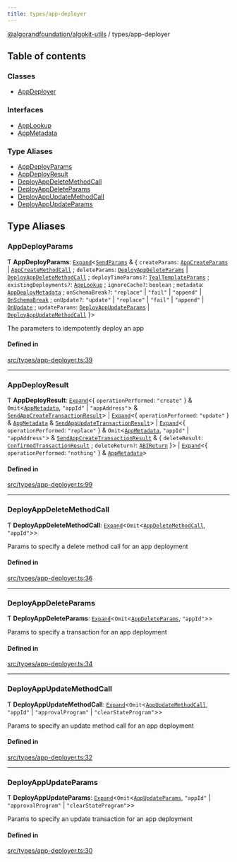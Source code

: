 ```yaml
---
title: types/app-deployer
---
```


[@algorandfoundation/algokit-utils](/reference/algokit-utils-ts/api/readme/) / types/app-deployer

## Table of contents

### Classes

- [AppDeployer](/reference/algokit-utils-ts/api/classes/types_app_deployerappdeployer/)

### Interfaces

- [AppLookup](/reference/algokit-utils-ts/api/interfaces/types_app_deployerapplookup/)
- [AppMetadata](/reference/algokit-utils-ts/api/interfaces/types_app_deployerappmetadata/)

### Type Aliases

- [AppDeployParams](#appdeployparams)
- [AppDeployResult](#appdeployresult)
- [DeployAppDeleteMethodCall](#deployappdeletemethodcall)
- [DeployAppDeleteParams](#deployappdeleteparams)
- [DeployAppUpdateMethodCall](#deployappupdatemethodcall)
- [DeployAppUpdateParams](#deployappupdateparams)

## Type Aliases

### AppDeployParams

Ƭ **AppDeployParams**: [`Expand`](#expand)\<[`SendParams`](/reference/algokit-utils-ts/api/interfaces/types_transactionsendparams/) & \{ `createParams`: [`AppCreateParams`](#appcreateparams) \| [`AppCreateMethodCall`](#appcreatemethodcall) ; `deleteParams`: [`DeployAppDeleteParams`](#deployappdeleteparams) \| [`DeployAppDeleteMethodCall`](#deployappdeletemethodcall) ; `deployTimeParams?`: [`TealTemplateParams`](/reference/algokit-utils-ts/api/interfaces/types_apptealtemplateparams/) ; `existingDeployments?`: [`AppLookup`](/reference/algokit-utils-ts/api/interfaces/types_app_deployerapplookup/) ; `ignoreCache?`: `boolean` ; `metadata`: [`AppDeployMetadata`](/reference/algokit-utils-ts/api/interfaces/types_appappdeploymetadata/) ; `onSchemaBreak?`: `"replace"` \| `"fail"` \| `"append"` \| [`OnSchemaBreak`](/reference/algokit-utils-ts/api/enums/types_apponschemabreak/) ; `onUpdate?`: `"update"` \| `"replace"` \| `"fail"` \| `"append"` \| [`OnUpdate`](/reference/algokit-utils-ts/api/enums/types_apponupdate/) ; `updateParams`: [`DeployAppUpdateParams`](#deployappupdateparams) \| [`DeployAppUpdateMethodCall`](#deployappupdatemethodcall) }\>

The parameters to idempotently deploy an app

#### Defined in

[src/types/app-deployer.ts:39](https://github.com/algorandfoundation/algokit-utils-ts/blob/main/src/types/app-deployer.ts#L39)

---

### AppDeployResult

Ƭ **AppDeployResult**: [`Expand`](#expand)\<\{ `operationPerformed`: `"create"` } & `Omit`\<[`AppMetadata`](/reference/algokit-utils-ts/api/interfaces/types_app_deployerappmetadata/), `"appId"` \| `"appAddress"`\> & [`SendAppCreateTransactionResult`](#sendappcreatetransactionresult)\> \| [`Expand`](#expand)\<\{ `operationPerformed`: `"update"` } & [`AppMetadata`](/reference/algokit-utils-ts/api/interfaces/types_app_deployerappmetadata/) & [`SendAppUpdateTransactionResult`](#sendappupdatetransactionresult)\> \| [`Expand`](#expand)\<\{ `operationPerformed`: `"replace"` } & `Omit`\<[`AppMetadata`](/reference/algokit-utils-ts/api/interfaces/types_app_deployerappmetadata/), `"appId"` \| `"appAddress"`\> & [`SendAppCreateTransactionResult`](#sendappcreatetransactionresult) & \{ `deleteResult`: [`ConfirmedTransactionResult`](/reference/algokit-utils-ts/api/interfaces/types_transactionconfirmedtransactionresult/) ; `deleteReturn?`: [`ABIReturn`](#abireturn) }\> \| [`Expand`](#expand)\<\{ `operationPerformed`: `"nothing"` } & [`AppMetadata`](/reference/algokit-utils-ts/api/interfaces/types_app_deployerappmetadata/)\>

#### Defined in

[src/types/app-deployer.ts:99](https://github.com/algorandfoundation/algokit-utils-ts/blob/main/src/types/app-deployer.ts#L99)

---

### DeployAppDeleteMethodCall

Ƭ **DeployAppDeleteMethodCall**: [`Expand`](#expand)\<`Omit`\<[`AppDeleteMethodCall`](#appdeletemethodcall), `"appId"`\>\>

Params to specify a delete method call for an app deployment

#### Defined in

[src/types/app-deployer.ts:36](https://github.com/algorandfoundation/algokit-utils-ts/blob/main/src/types/app-deployer.ts#L36)

---

### DeployAppDeleteParams

Ƭ **DeployAppDeleteParams**: [`Expand`](#expand)\<`Omit`\<[`AppDeleteParams`](#appdeleteparams), `"appId"`\>\>

Params to specify a transaction for an app deployment

#### Defined in

[src/types/app-deployer.ts:34](https://github.com/algorandfoundation/algokit-utils-ts/blob/main/src/types/app-deployer.ts#L34)

---

### DeployAppUpdateMethodCall

Ƭ **DeployAppUpdateMethodCall**: [`Expand`](#expand)\<`Omit`\<[`AppUpdateMethodCall`](#appupdatemethodcall), `"appId"` \| `"approvalProgram"` \| `"clearStateProgram"`\>\>

Params to specify an update method call for an app deployment

#### Defined in

[src/types/app-deployer.ts:32](https://github.com/algorandfoundation/algokit-utils-ts/blob/main/src/types/app-deployer.ts#L32)

---

### DeployAppUpdateParams

Ƭ **DeployAppUpdateParams**: [`Expand`](#expand)\<`Omit`\<[`AppUpdateParams`](#appupdateparams), `"appId"` \| `"approvalProgram"` \| `"clearStateProgram"`\>\>

Params to specify an update transaction for an app deployment

#### Defined in

[src/types/app-deployer.ts:30](https://github.com/algorandfoundation/algokit-utils-ts/blob/main/src/types/app-deployer.ts#L30)
